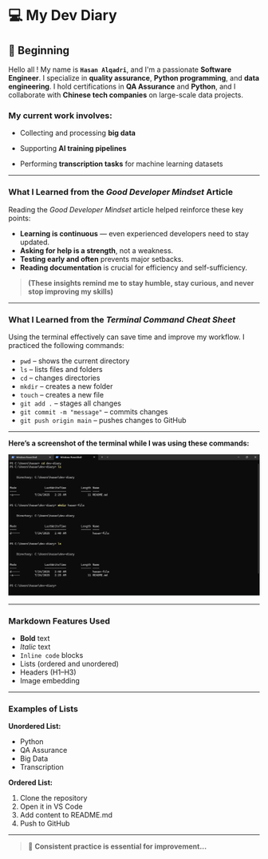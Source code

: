 # 💻 My Dev Diary

## 👋 Beginning

Hello all ! My name is **`Hasan Alqadri`**, and I'm a passionate **Software Engineer**. I specialize in **quality assurance**, **Python programming**, and **data engineering**. I hold certifications in **QA Assurance** and **Python**, and I collaborate with **Chinese tech companies** on large-scale data projects.

### **My current work involves:**

- Collecting and processing **big data**

- Supporting **AI training pipelines**
- Performing **transcription tasks** for machine learning datasets

---

### What I Learned from the *Good Developer Mindset* Article

Reading the *Good Developer Mindset* article helped reinforce these key points:

- **Learning is continuous** — even experienced developers need to stay updated.
- **Asking for help is a strength**, not a weakness.
- **Testing early and often** prevents major setbacks.
- **Reading documentation** is crucial for efficiency and self-sufficiency.

>**(These insights remind me to stay humble, stay curious, and never stop improving my skills)**

---

### What I Learned from the *Terminal Command Cheat Sheet*

Using the terminal effectively can save time and improve my workflow. I practiced the following commands:

- `pwd` – shows the current directory
- `ls` – lists files and folders
- `cd` – changes directories
- `mkdir` – creates a new folder
- `touch` – creates a new file
- `git add .` – stages all changes
- `git commit -m "message"` – commits changes
- `git push origin main` – pushes changes to GitHub

---

**Here’s a screenshot of the terminal while I was using these commands:**

![Terminal Screenshot](./MyCommands.png)

---

### Markdown Features Used

- **Bold** text
- *Italic* text
- `Inline code` blocks
- Lists (ordered and unordered)
- Headers (H1–H3)
- Image embedding

---

### Examples of Lists

**Unordered List:**

- Python
- QA Assurance
- Big Data
- Transcription

**Ordered List:**

1. Clone the repository
2. Open it in VS Code
3. Add content to README.md
4. Push to GitHub

---

> 📌 **Consistent practice is essential for improvement...**
